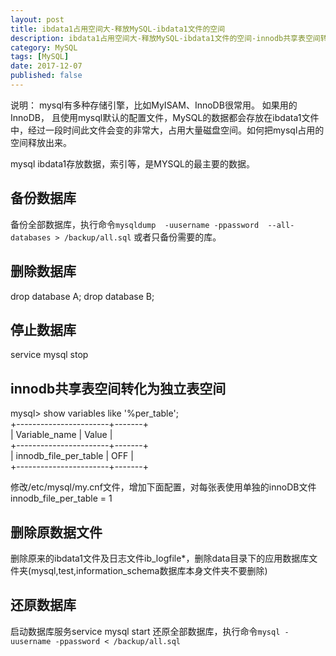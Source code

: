 ```yaml
---
layout: post
title: ibdata1占用空间大-释放MySQL-ibdata1文件的空间
description: ibdata1占用空间大-释放MySQL-ibdata1文件的空间-innodb共享表空间转化为独立表空间
category: MySQL
tags: [MySQL]
date: 2017-12-07
published: false
---
```


说明： mysql有多种存储引擎，比如MyISAM、InnoDB很常用。 如果用的InnoDB， 且使用mysql默认的配置文件，MySQL的数据都会存放在ibdata1文件中，经过一段时间此文件会变的非常大，占用大量磁盘空间。如何把mysql占用的空间释放出来。

mysql ibdata1存放数据，索引等，是MYSQL的最主要的数据。


## 备份数据库

备份全部数据库，执行命令`mysqldump  -uusername -ppassword  --all-databases > /backup/all.sql` 或者只备份需要的库。

## 删除数据库

drop database A;
drop database B;

## 停止数据库

service mysql stop 

## innodb共享表空间转化为独立表空间

mysql> show variables like '%per_table';  
+-----------------------+-------+  
| Variable_name         | Value |  
+-----------------------+-------+  
| innodb_file_per_table | OFF   |  
+-----------------------+-------+

修改/etc/mysql/my.cnf文件，增加下面配置，对每张表使用单独的innoDB文件
innodb_file_per_table = 1


## 删除原数据文件

删除原来的ibdata1文件及日志文件ib_logfile*，删除data目录下的应用数据库文件夹(mysql,test,information_schema数据库本身文件夹不要删除)

## 还原数据库

启动数据库服务service mysql start
还原全部数据库，执行命令`mysql -uusername -ppassword < /backup/all.sql`


